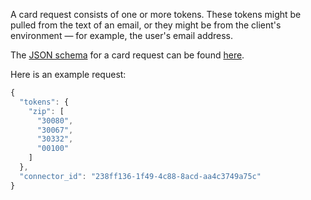 A card request consists of one or more tokens. These tokens might be pulled from the text of an email, or they might be from the client's environment &mdash; for example, the user's email address.

The [JSON schema](http://json-schema.org/) for a card request can be found [here](https://vmwaresamples.github.io/card-connectors-guide/#schema/herocard-request-schema.json).

Here is an example request:

```javascript
{
  "tokens": {
    "zip": [
      "30080",
      "30067",
      "30332",
      "00100"
    ]
  },
  "connector_id": "238ff136-1f49-4c88-8acd-aa4c3749a75c"
}
``` 